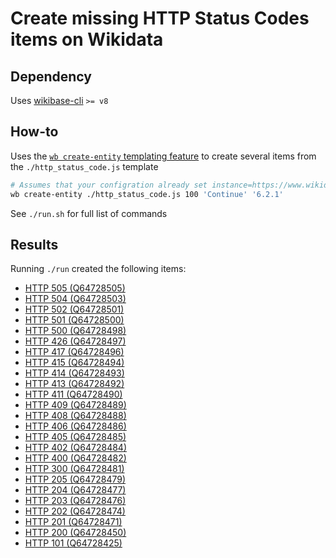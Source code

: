 # Create missing HTTP Status Codes items on Wikidata

## Dependency
Uses [wikibase-cli](https://github.com/maxlath/wikibase-cli) `>= v8`

## How-to
Uses the [`wb create-entity` templating feature](https://github.com/maxlath/wikibase-cli/blob/master/docs/write_operations.md#wd-create-entity) to create several items from the `./http_status_code.js` template
```sh
# Assumes that your configration already set instance=https://www.wikidata.org
wb create-entity ./http_status_code.js 100 'Continue' '6.2.1'
```

See `./run.sh` for full list of commands

## Results
Running `./run` created the following items:
* [HTTP 505 (Q64728505)](https://wikidata.org/wiki/Q64728505)
* [HTTP 504 (Q64728503)](https://wikidata.org/wiki/Q64728503)
* [HTTP 502 (Q64728501)](https://wikidata.org/wiki/Q64728501)
* [HTTP 501 (Q64728500)](https://wikidata.org/wiki/Q64728500)
* [HTTP 500 (Q64728498)](https://wikidata.org/wiki/Q64728498)
* [HTTP 426 (Q64728497)](https://wikidata.org/wiki/Q64728497)
* [HTTP 417 (Q64728496)](https://wikidata.org/wiki/Q64728496)
* [HTTP 415 (Q64728494)](https://wikidata.org/wiki/Q64728494)
* [HTTP 414 (Q64728493)](https://wikidata.org/wiki/Q64728493)
* [HTTP 413 (Q64728492)](https://wikidata.org/wiki/Q64728492)
* [HTTP 411 (Q64728490)](https://wikidata.org/wiki/Q64728490)
* [HTTP 409 (Q64728489)](https://wikidata.org/wiki/Q64728489)
* [HTTP 408 (Q64728488)](https://wikidata.org/wiki/Q64728488)
* [HTTP 406 (Q64728486)](https://wikidata.org/wiki/Q64728486)
* [HTTP 405 (Q64728485)](https://wikidata.org/wiki/Q64728485)
* [HTTP 402 (Q64728484)](https://wikidata.org/wiki/Q64728484)
* [HTTP 400 (Q64728482)](https://wikidata.org/wiki/Q64728482)
* [HTTP 300 (Q64728481)](https://wikidata.org/wiki/Q64728481)
* [HTTP 205 (Q64728479)](https://wikidata.org/wiki/Q64728479)
* [HTTP 204 (Q64728477)](https://wikidata.org/wiki/Q64728477)
* [HTTP 203 (Q64728476)](https://wikidata.org/wiki/Q64728476)
* [HTTP 202 (Q64728474)](https://wikidata.org/wiki/Q64728474)
* [HTTP 201 (Q64728471)](https://wikidata.org/wiki/Q64728471)
* [HTTP 200 (Q64728450)](https://wikidata.org/wiki/Q64728450)
* [HTTP 101 (Q64728425)](https://wikidata.org/wiki/Q64728425)
